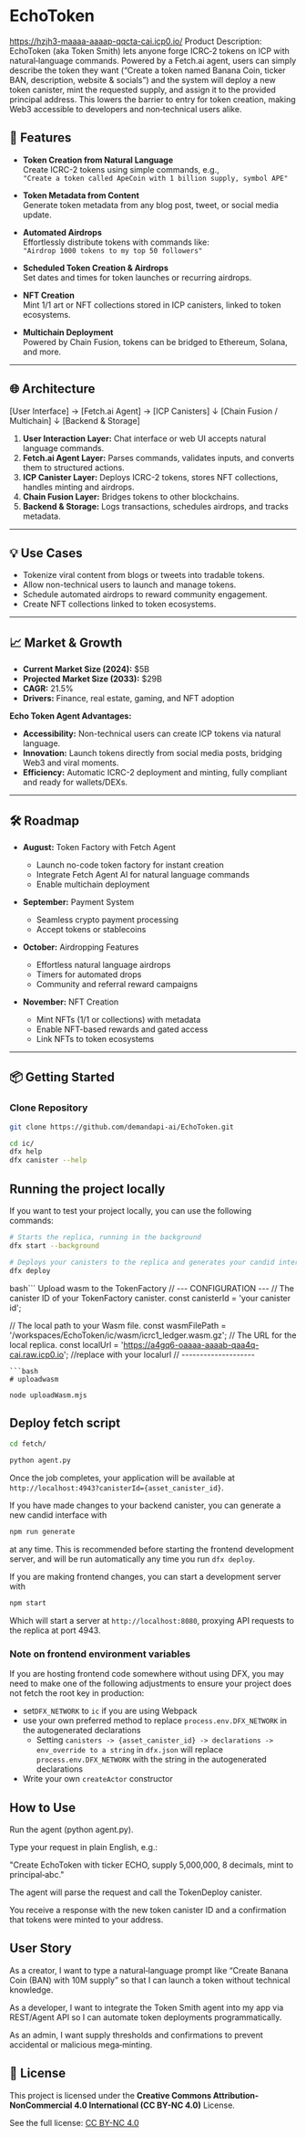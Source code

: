 # EchoToken
https://hzjh3-maaaa-aaaap-qqcta-cai.icp0.io/
Product Description: EchoToken (aka Token Smith) lets anyone forge ICRC‑2 tokens on ICP with natural‑language commands. Powered by a Fetch.ai agent, users can simply describe the token they want (“Create a token named Banana Coin, ticker BAN, description, website & socials”) and the system will deploy a new token canister, mint the requested supply, and assign it to the provided principal address. This lowers the barrier to entry for token creation, making Web3 accessible to developers and non‑technical users alike.

## 🚀 Features

- **Token Creation from Natural Language**  
  Create ICRC-2 tokens using simple commands, e.g.,  
  `"Create a token called ApeCoin with 1 billion supply, symbol APE"`  

- **Token Metadata from Content**  
  Generate token metadata from any blog post, tweet, or social media update.  

- **Automated Airdrops**  
  Effortlessly distribute tokens with commands like:  
  `"Airdrop 1000 tokens to my top 50 followers"`  

- **Scheduled Token Creation & Airdrops**  
  Set dates and times for token launches or recurring airdrops.  

- **NFT Creation**  
  Mint 1/1 art or NFT collections stored in ICP canisters, linked to token ecosystems.  

- **Multichain Deployment**  
  Powered by Chain Fusion, tokens can be bridged to Ethereum, Solana, and more.  

---

## 🌐 Architecture

[User Interface] → [Fetch.ai Agent] → [ICP Canisters]
↓
[Chain Fusion / Multichain]
↓
[Backend & Storage]


1. **User Interaction Layer:** Chat interface or web UI accepts natural language commands.  
2. **Fetch.ai Agent Layer:** Parses commands, validates inputs, and converts them to structured actions.  
3. **ICP Canister Layer:** Deploys ICRC-2 tokens, stores NFT collections, handles minting and airdrops.  
4. **Chain Fusion Layer:** Bridges tokens to other blockchains.  
5. **Backend & Storage:** Logs transactions, schedules airdrops, and tracks metadata.  

---

## 💡 Use Cases

- Tokenize viral content from blogs or tweets into tradable tokens.  
- Allow non-technical users to launch and manage tokens.  
- Schedule automated airdrops to reward community engagement.  
- Create NFT collections linked to token ecosystems.  

---

## 📈 Market & Growth

- **Current Market Size (2024):** $5B  
- **Projected Market Size (2033):** $29B  
- **CAGR:** 21.5%  
- **Drivers:** Finance, real estate, gaming, and NFT adoption  

**Echo Token Agent Advantages:**  
- **Accessibility:** Non-technical users can create ICP tokens via natural language.  
- **Innovation:** Launch tokens directly from social media posts, bridging Web3 and viral moments.  
- **Efficiency:** Automatic ICRC-2 deployment and minting, fully compliant and ready for wallets/DEXs.  

---

## 🛠 Roadmap

- **August:** Token Factory with Fetch Agent  
  - Launch no-code token factory for instant creation  
  - Integrate Fetch Agent AI for natural language commands  
  - Enable multichain deployment  

- **September:** Payment System  
  - Seamless crypto payment processing  
  - Accept tokens or stablecoins  

- **October:** Airdropping Features  
  - Effortless natural language airdrops  
  - Timers for automated drops  
  - Community and referral reward campaigns  

- **November:** NFT Creation  
  - Mint NFTs (1/1 or collections) with metadata  
  - Enable NFT-based rewards and gated access  
  - Link NFTs to token ecosystems  

---

## 📦 Getting Started

### Clone Repository
```bash
git clone https://github.com/demandapi-ai/EchoToken.git
```

```bash
cd ic/
dfx help
dfx canister --help
```

## Running the project locally

If you want to test your project locally, you can use the following commands:

```bash
# Starts the replica, running in the background
dfx start --background

# Deploys your canisters to the replica and generates your candid interface
dfx deploy
```
bash```
Upload wasm to the TokenFactory
// --- CONFIGURATION ---
// The canister ID of your TokenFactory canister.
const canisterId = 'your canister id'; 

// The local path to your Wasm file.
const wasmFilePath = '/workspaces/EchoToken/ic/wasm/icrc1_ledger.wasm.gz';
// The URL for the local replica.
const localUrl = 'https://a4gq6-oaaaa-aaaab-qaa4q-cai.raw.icp0.io'; //replace with your localurl
// --------------------
```
```bash
# uploadwasm

node uploadWasm.mjs
```
## Deploy fetch script

```bash
cd fetch/
```
```bash
python agent.py
```
Once the job completes, your application will be available at `http://localhost:4943?canisterId={asset_canister_id}`.

If you have made changes to your backend canister, you can generate a new candid interface with

```bash
npm run generate
```

at any time. This is recommended before starting the frontend development server, and will be run automatically any time you run `dfx deploy`.

If you are making frontend changes, you can start a development server with

```bash
npm start
```

Which will start a server at `http://localhost:8080`, proxying API requests to the replica at port 4943.

### Note on frontend environment variables

If you are hosting frontend code somewhere without using DFX, you may need to make one of the following adjustments to ensure your project does not fetch the root key in production:

- set`DFX_NETWORK` to `ic` if you are using Webpack
- use your own preferred method to replace `process.env.DFX_NETWORK` in the autogenerated declarations
  - Setting `canisters -> {asset_canister_id} -> declarations -> env_override to a string` in `dfx.json` will replace `process.env.DFX_NETWORK` with the string in the autogenerated declarations
- Write your own `createActor` constructor

## How to Use

Run the agent (python agent.py).

Type your request in plain English, e.g.:

"Create EchoToken with ticker ECHO, supply 5,000,000, 8 decimals, mint to principal‑abc."

The agent will parse the request and call the TokenDeploy canister.

You receive a response with the new token canister ID and a confirmation that tokens were minted to your address.

## User Story

As a creator, I want to type a natural‑language prompt like “Create Banana Coin (BAN) with 10M supply” so that I can launch a token without technical knowledge.

As a developer, I want to integrate the Token Smith agent into my app via REST/Agent API so I can automate token deployments programmatically.

As an admin, I want supply thresholds and confirmations to prevent accidental or malicious mega‑minting.

## 📄 License

This project is licensed under the **Creative Commons Attribution-NonCommercial 4.0 International (CC BY-NC 4.0)** License.

See the full license: [CC BY-NC 4.0](https://creativecommons.org/licenses/by-nc/4.0/)
